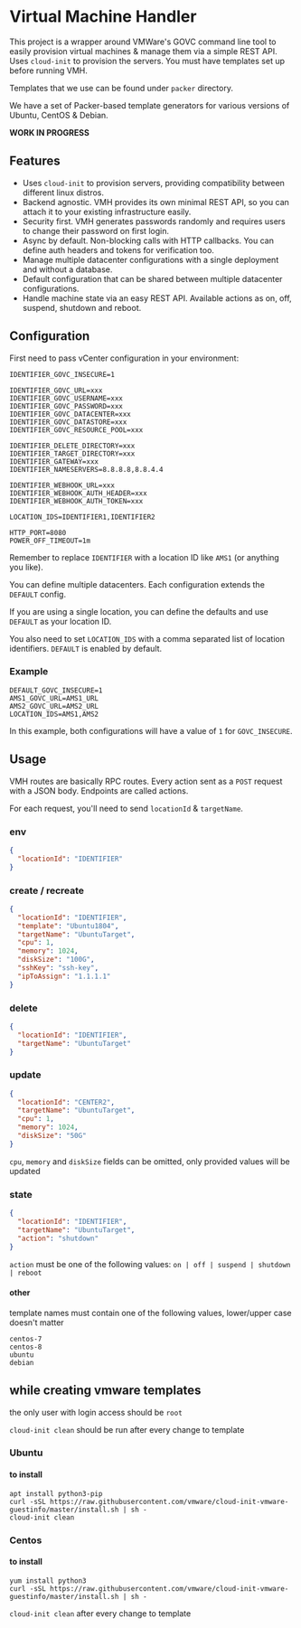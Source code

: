 # Virtual Machine Handler

This project is a wrapper around VMWare's GOVC command line tool to easily provision virtual machines & manage them via
a simple REST API. Uses `cloud-init` to provision the servers. You must have templates set up before running VMH.

Templates that we use can be found under `packer` directory.

We have a set of Packer-based template generators for various versions of Ubuntu, CentOS & Debian.

**WORK IN PROGRESS**

## Features

* Uses `cloud-init` to provision servers, providing compatibility between different linux distros.
* Backend agnostic. VMH provides its own minimal REST API, so you can attach it to your existing infrastructure easily.
* Security first. VMH generates passwords randomly and requires users to change their password on first login.
* Async by default. Non-blocking calls with HTTP callbacks. You can define auth headers and tokens for verification too.
* Manage multiple datacenter configurations with a single deployment and without a database.
* Default configuration that can be shared between multiple datacenter configurations.
* Handle machine state via an easy REST API. Available actions as on, off, suspend, shutdown and reboot.

## Configuration

First need to pass vCenter configuration in your environment:

```shell script
IDENTIFIER_GOVC_INSECURE=1

IDENTIFIER_GOVC_URL=xxx
IDENTIFIER_GOVC_USERNAME=xxx
IDENTIFIER_GOVC_PASSWORD=xxx
IDENTIFIER_GOVC_DATACENTER=xxx
IDENTIFIER_GOVC_DATASTORE=xxx
IDENTIFIER_GOVC_RESOURCE_POOL=xxx

IDENTIFIER_DELETE_DIRECTORY=xxx
IDENTIFIER_TARGET_DIRECTORY=xxx
IDENTIFIER_GATEWAY=xxx
IDENTIFIER_NAMESERVERS=8.8.8.8,8.8.4.4

IDENTIFIER_WEBHOOK_URL=xxx
IDENTIFIER_WEBHOOK_AUTH_HEADER=xxx
IDENTIFIER_WEBHOOK_AUTH_TOKEN=xxx

LOCATION_IDS=IDENTIFIER1,IDENTIFIER2

HTTP_PORT=8080
POWER_OFF_TIMEOUT=1m
```

Remember to replace `IDENTIFIER` with a location ID like `AMS1` (or anything you like).

You can define multiple datacenters.
Each configuration extends the `DEFAULT` config.

If you are using a single location, you can define the defaults and use `DEFAULT` as your location ID.

You also need to set `LOCATION_IDS` with a comma separated list of location identifiers.
`DEFAULT` is enabled by default.

### Example
```shell script
DEFAULT_GOVC_INSECURE=1
AMS1_GOVC_URL=AMS1_URL
AMS2_GOVC_URL=AMS2_URL
LOCATION_IDS=AMS1,AMS2
```

In this example, both configurations will have a value of `1` for `GOVC_INSECURE`.

## Usage

VMH routes are basically RPC routes. Every action sent as a `POST` request with a JSON body. Endpoints are called actions.

For each request, you'll need to send `locationId` & `targetName`.

### env

```json
{
  "locationId": "IDENTIFIER"
}
```

### create / recreate

```json
{
  "locationId": "IDENTIFIER",
  "template": "Ubuntu1804",
  "targetName": "UbuntuTarget",
  "cpu": 1,
  "memory": 1024,
  "diskSize": "100G",
  "sshKey": "ssh-key",
  "ipToAssign": "1.1.1.1"
}
```

### delete

```json
{
  "locationId": "IDENTIFIER",
  "targetName": "UbuntuTarget"
}
```

### update

```json
{
  "locationId": "CENTER2",
  "targetName": "UbuntuTarget",
  "cpu": 1,
  "memory": 1024,
  "diskSize": "50G"
}
```

`cpu`, `memory` and `diskSize` fields can be omitted, only provided values will be updated

### state

```json
{
  "locationId": "IDENTIFIER",
  "targetName": "UbuntuTarget",
  "action": "shutdown"
}
```

`action` must be one of the following values: `on | off | suspend | shutdown | reboot`

#### other

template names must contain one of the following values, lower/upper case doesn't matter

```
centos-7
centos-8
ubuntu
debian
```

## while creating vmware templates

the only user with login access should be `root`

`cloud-init clean` should be run after every change to template

### Ubuntu

#### to install

```
apt install python3-pip
curl -sSL https://raw.githubusercontent.com/vmware/cloud-init-vmware-guestinfo/master/install.sh | sh -
cloud-init clean
```

### Centos

#### to install

```
yum install python3
curl -sSL https://raw.githubusercontent.com/vmware/cloud-init-vmware-guestinfo/master/install.sh | sh -
```

`cloud-init clean` after every change to template
